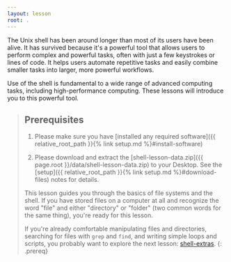 ```yaml
---
layout: lesson
root: .
---
```


The Unix shell has been around longer than most of its users
have been alive. It has survived because it's a powerful tool that
allows users to perform complex and powerful tasks, often with just
 a few keystrokes or lines of code. It helps users automate repetitive
 tasks and easily combine smaller tasks into larger, more powerful workflows.

Use of the shell is fundamental to a wide range of advanced computing
tasks, including high-performance computing. These lessons will introduce
you to this powerful tool.

> ## Prerequisites
>
> 1. Please make sure you have [installed any required software]({{ relative_root_path }}{% link setup.md %}#install-software)
>
> 2. Please download and extract the [shell-lesson-data.zip]({{ page.root }}/data/shell-lesson-data.zip) to your Desktop.
>    See the [setup]({{ relative_root_path }}{% link setup.md %}#download-files) notes for details.
>
> This lesson guides you through the basics of file systems and the
> shell. If you have stored files on a computer at all and recognize
> the word "file" and either "directory" or "folder" (two common words
> for the same thing), you're ready for this lesson.
>
> If you're already comfortable manipulating files and directories,
> searching for files with `grep` and `find`, and writing simple loops
> and scripts, you probably want to explore the next lesson:
> [shell-extras](https://carpentries-incubator.github.io/shell-extras/).
{: .prereq}

